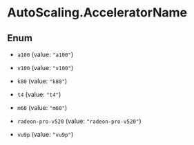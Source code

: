 # AutoScaling.AcceleratorName

## Enum


* `a100` (value: `"a100"`)

* `v100` (value: `"v100"`)

* `k80` (value: `"k80"`)

* `t4` (value: `"t4"`)

* `m60` (value: `"m60"`)

* `radeon-pro-v520` (value: `"radeon-pro-v520"`)

* `vu9p` (value: `"vu9p"`)


